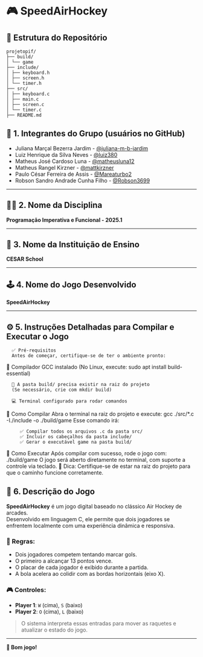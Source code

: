 # 🎮 SpeedAirHockey

## 📁 Estrutura do Repositório
```
projetopif/
├── build/
│ └── game 
├── include/ 
│ ├── keyboard.h
│ ├── screen.h
│ └── timer.h
├── src/ 
│ ├── keyboard.c
│ ├── main.c
│ ├── screen.c
│ └── timer.c
├── README.md 
```


## 👥 1. Integrantes do Grupo (usuários no GitHub)

- Juliana Marçal Bezerra Jardim - [@juliana-m-b-jardim](https://github.com/juliana-m-b-jardim)  
- Luiz Henrique da Silva Neves - [@luiz380](https://github.com/luiz380)  
- Matheus José Cardoso Luna - [@matheusluna12](https://github.com/matheusluna12)  
- Matheus Rangel Kirzner - [@mattkirzner](https://github.com/mattkirzner)  
- Paulo César Ferreira de Assis - [@Mareaturbo2](https://github.com/Mareaturbo2)  
- Robson Sandro Andrade Cunha Filho - [@Robson3699](https://github.com/Robson3699)  

---

## 🧑‍🏫 2. Nome da Disciplina

**Programação Imperativa e Funcional - 2025.1**

---

## 🏫 3. Nome da Instituição de Ensino

**CESAR School**

---

## 🕹️ 4. Nome do Jogo Desenvolvido

**SpeedAirHockey**

---

## ⚙️ 5. Instruções Detalhadas para Compilar e Executar o Jogo
      ✅ Pré-requisitos
      Antes de começar, certifique-se de ter o ambiente pronto:

   🔧 Compilador GCC instalado
      (No Linux, execute: sudo apt install build-essential)

      📁 A pasta build/ precisa existir na raiz do projeto
      (Se necessário, crie com mkdir build)

      💻 Terminal configurado para rodar comandos
   🔨 Como Compilar
         Abra o terminal na raiz do projeto e execute:
         gcc ./src/*.c -I./include -o ./build/game
         Esse comando irá:

         ✅ Compilar todos os arquivos .c da pasta src/
         ✅ Incluir os cabeçalhos da pasta include/
         ✅ Gerar o executável game na pasta build/
   🚀 Como Executar
      Após compilar com sucesso, rode o jogo com:
      ./build/game
      O jogo será aberto diretamente no terminal, com suporte a controle via teclado.
      📌 Dica: Certifique-se de estar na raiz do projeto para que o caminho funcione corretamente.

## 📜 6. Descrição do Jogo

**SpeedAirHockey** é um jogo digital baseado no clássico Air Hockey de arcades.  
Desenvolvido em linguagem C, ele permite que dois jogadores se enfrentem localmente com uma experiência dinâmica e responsiva.

### 🎯 Regras:

- Dois jogadores competem tentando marcar gols.
- O primeiro a alcançar 13 pontos vence.
- O placar de cada jogador é exibido durante a partida.
- A bola acelera ao colidir com as bordas horizontais (eixo X).

### 🎮 Controles:

- **Player 1**: `W` (cima), `S` (baixo)  
- **Player 2**: `O` (cima), `L` (baixo)

> O sistema interpreta essas entradas para mover as raquetes e atualizar o estado do jogo.

---

**🎉 Bom jogo!**

